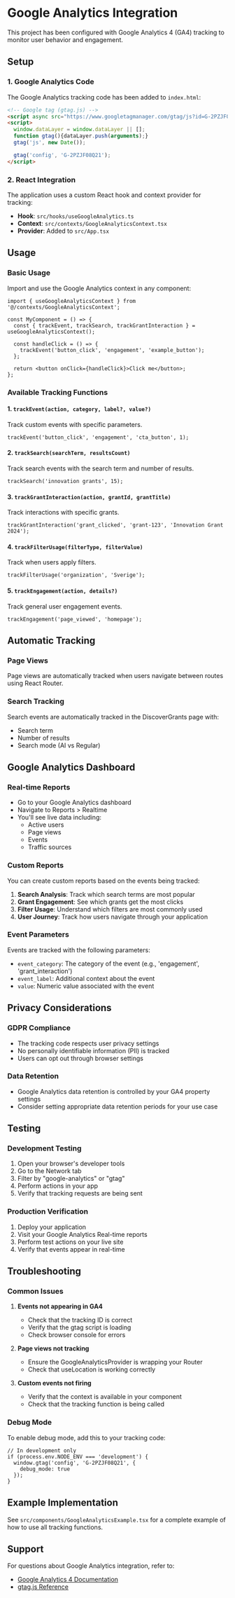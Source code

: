 # Google Analytics Integration

This project has been configured with Google Analytics 4 (GA4) tracking to monitor user behavior and engagement.

## Setup

### 1. Google Analytics Code
The Google Analytics tracking code has been added to `index.html`:

```html
<!-- Google tag (gtag.js) -->
<script async src="https://www.googletagmanager.com/gtag/js?id=G-2PZJF08Q21"></script>
<script>
  window.dataLayer = window.dataLayer || [];
  function gtag(){dataLayer.push(arguments);}
  gtag('js', new Date());

  gtag('config', 'G-2PZJF08Q21');
</script>
```

### 2. React Integration
The application uses a custom React hook and context provider for tracking:

- **Hook**: `src/hooks/useGoogleAnalytics.ts`
- **Context**: `src/contexts/GoogleAnalyticsContext.tsx`
- **Provider**: Added to `src/App.tsx`

## Usage

### Basic Usage
Import and use the Google Analytics context in any component:

```tsx
import { useGoogleAnalyticsContext } from '@/contexts/GoogleAnalyticsContext';

const MyComponent = () => {
  const { trackEvent, trackSearch, trackGrantInteraction } = useGoogleAnalyticsContext();
  
  const handleClick = () => {
    trackEvent('button_click', 'engagement', 'example_button');
  };
  
  return <button onClick={handleClick}>Click me</button>;
};
```

### Available Tracking Functions

#### 1. `trackEvent(action, category, label?, value?)`
Track custom events with specific parameters.

```tsx
trackEvent('button_click', 'engagement', 'cta_button', 1);
```

#### 2. `trackSearch(searchTerm, resultsCount)`
Track search events with the search term and number of results.

```tsx
trackSearch('innovation grants', 15);
```

#### 3. `trackGrantInteraction(action, grantId, grantTitle)`
Track interactions with specific grants.

```tsx
trackGrantInteraction('grant_clicked', 'grant-123', 'Innovation Grant 2024');
```

#### 4. `trackFilterUsage(filterType, filterValue)`
Track when users apply filters.

```tsx
trackFilterUsage('organization', 'Sverige');
```

#### 5. `trackEngagement(action, details?)`
Track general user engagement events.

```tsx
trackEngagement('page_viewed', 'homepage');
```

## Automatic Tracking

### Page Views
Page views are automatically tracked when users navigate between routes using React Router.

### Search Tracking
Search events are automatically tracked in the DiscoverGrants page with:
- Search term
- Number of results
- Search mode (AI vs Regular)

## Google Analytics Dashboard

### Real-time Reports
- Go to your Google Analytics dashboard
- Navigate to Reports > Realtime
- You'll see live data including:
  - Active users
  - Page views
  - Events
  - Traffic sources

### Custom Reports
You can create custom reports based on the events being tracked:

1. **Search Analysis**: Track which search terms are most popular
2. **Grant Engagement**: See which grants get the most clicks
3. **Filter Usage**: Understand which filters are most commonly used
4. **User Journey**: Track how users navigate through your application

### Event Parameters
Events are tracked with the following parameters:
- `event_category`: The category of the event (e.g., 'engagement', 'grant_interaction')
- `event_label`: Additional context about the event
- `value`: Numeric value associated with the event

## Privacy Considerations

### GDPR Compliance
- The tracking code respects user privacy settings
- No personally identifiable information (PII) is tracked
- Users can opt out through browser settings

### Data Retention
- Google Analytics data retention is controlled by your GA4 property settings
- Consider setting appropriate data retention periods for your use case

## Testing

### Development Testing
1. Open your browser's developer tools
2. Go to the Network tab
3. Filter by "google-analytics" or "gtag"
4. Perform actions in your app
5. Verify that tracking requests are being sent

### Production Verification
1. Deploy your application
2. Visit your Google Analytics Real-time reports
3. Perform test actions on your live site
4. Verify that events appear in real-time

## Troubleshooting

### Common Issues

1. **Events not appearing in GA4**
   - Check that the tracking ID is correct
   - Verify that the gtag script is loading
   - Check browser console for errors

2. **Page views not tracking**
   - Ensure the GoogleAnalyticsProvider is wrapping your Router
   - Check that useLocation is working correctly

3. **Custom events not firing**
   - Verify that the context is available in your component
   - Check that the tracking function is being called

### Debug Mode
To enable debug mode, add this to your tracking code:

```tsx
// In development only
if (process.env.NODE_ENV === 'development') {
  window.gtag('config', 'G-2PZJF08Q21', {
    debug_mode: true
  });
}
```

## Example Implementation

See `src/components/GoogleAnalyticsExample.tsx` for a complete example of how to use all tracking functions.

## Support

For questions about Google Analytics integration, refer to:
- [Google Analytics 4 Documentation](https://developers.google.com/analytics/devguides/collection/ga4)
- [gtag.js Reference](https://developers.google.com/tag-platform/gtagjs/reference) 